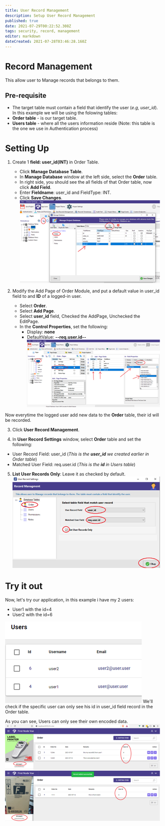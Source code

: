 ```yaml
---
title: User Record Management
description: Setup User Record Management
published: true
date: 2021-07-29T00:22:52.308Z
tags: security, record, management
editor: markdown
dateCreated: 2021-07-28T03:46:28.160Z
---
```


# Record Management
This allow user to Manage records that belongs to them.

## Pre-requisite
- The target table must contain a field that identify the user (*e.g, user_id*).
In this example we will be using the folowing tables:
- **Order table** - is our target table.
- **Users table** - where all the users information reside (Note: this table is the one we use in Authentication process)

# Setting Up
1. Create 1 **field: user_id(INT)** in Order Table.
	- Click **Manage Database Table**.
	- In **Manage Database** window at the left side, select the **Order** table.
	- In right side, you should see the all fields of that Order table, now click **Add Field**.
	- Enter **Fieldname**: user_id and FieldType: INT.
	- Click **Save Changes**.
![1.png](/security/recordmanagement/1.png)
  
2. Modify the Add Page of Order Module, and put a default value in user_id field to and **ID** of a logged-in user.
	- Select **Order**.
	- Select **Add Page**.
	- Select **user_id** field, Checked the AddPage, Unchecked the EditPage.
	- In the **Control Properties**, set the following:
		- Display: **none**
		- DefaultValue: **--req.user.id--**
![2.png](/security/recordmanagement/2.png)

Now everytime the logged user add new data to the **Order** table, their id will be recorded.

3. Click **User Record Management**.

4. In **User Record Settings** window, select **Order** table and set the following:
- User Record Field: user_id (*This is the **user_id** we created earlier in Order table*)
- Matched User Field: req.user.id (*This is the **id** in Users table*)

5. **List User Records Only**: Leave it as checked by default.
![4.png](/security/recordmanagement/4.png)

# Try it out
Now, let's try our application, in this example i have my 2 users:
- User1 with the id=4
- User2 with the id=6

![5.png](/security/recordmanagement/5.png)
We'll check if the specific user can only see his id in user_id field record in the Order table.

As you can see, Users can only see their own encoded data.
![user1.png](/security/recordmanagement/user1.png)
![user2.png](/security/recordmanagement/user2.png)